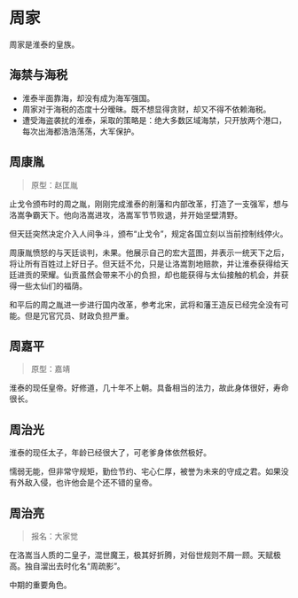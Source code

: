 # 周家

周家是淮泰的皇族。

## 海禁与海税

* 淮泰半面靠海，却没有成为海军强国。
* 周家对于海税的态度十分暧昧。既不想显得贪财，却又不得不依赖海税。
* 遭受海盗袭扰的淮泰，采取的策略是：绝大多数区域海禁，只开放两个港口，每次出海都浩浩荡荡，大军保护。

## 周康胤

> 原型：赵匡胤

止戈令颁布时的周之胤，刚刚完成淮泰的削藩和内部改革，打造了一支强军，想与洛嵩争霸天下。他向洛嵩进攻，洛嵩军节节败退，并开始坚壁清野。

但天廷突然决定介入人间争斗，颁布“止戈令”，规定各国立刻以当前控制线停火。

周康胤愤怒的与天廷谈判，未果。他展示自己的宏大蓝图，并表示一统天下之后，将让所有百姓过上好日子。但天廷不允，只是让洛嵩割地赔款，并让淮泰获得给天廷进贡的荣耀。仙贡虽然会带来不小的负担，却也能获得与太仙接触的机会，并获得一些太仙们的福荫。

和平后的周之胤进一步进行国内改革，参考北宋，武将和藩王造反已经完全没有可能。但是冗官冗员、财政负担严重。

## 周嘉平

> 原型：嘉靖

淮泰的现任皇帝。好修道，几十年不上朝。具备相当的法力，故此身体很好，寿命很长。

## 周治光

淮泰的现任太子，年龄已经很大了，可老爹身体依然极好。

懦弱无能，但非常守规矩，勤俭节约、宅心仁厚，被誉为未来的守成之君。如果没有外敌入侵，也许他会是个还不错的皇帝。

## 周治亮

> 报名：大家觉

在洛嵩当人质的二皇子，混世魔王，极其好折腾，对俗世规则不屑一顾。天赋极高。独自溜出去时化名“周疏影”。

中期的重要角色。